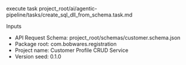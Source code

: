 execute task project_root/ai/agentic-pipeline/tasks/create_sql_dll_from_schema.task.md

Inputs
- API Request Schema: project_root/schemas/customer.schema.json
- Package root: com.bobwares.registration
- Project name: Customer Profile CRUD Service
- Version seed: 0.1.0